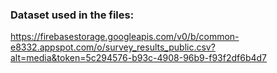 ### Dataset used in the files:
https://firebasestorage.googleapis.com/v0/b/common-e8332.appspot.com/o/survey_results_public.csv?alt=media&token=5c294576-b93c-4908-96b9-f93f2df6b4d7
